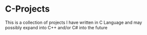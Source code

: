 # C-Projects
This is a collection of projects I have written in C Language and may possibly expand into C++ and/or C# into the future
